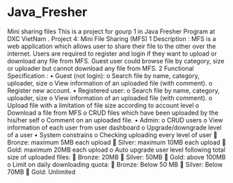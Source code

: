 # Java_Fresher
Mini sharing files
This is a project for gourp 1 in Java Fresher Program at DXC VietNam .
Project 4: Mini File Sharing (MFS) 
1	Description :
MFS is a web application which allows user to share their file to the other over the internet. Users are required to register and login if they want to upload or download any file from MFS. Guest user could browse file by category, size or uploader but cannot download any file from MFS.
2	Functional Specification :
  •	Guest (not login): 
    o	Search file by name, category, uploader, size 
    o	View information of an uploaded file (with comment). 
    o	Register new account. 
  •	Registered user: 
    o	Search file by name, category, uploader, size 
    o	View information of an uploaded file (with comment). 
    o	Upload file with a limitation of file size according to account level 
    o	Download a file from MFS 
    o	CRUD files which have been uploaded by the his/her self 
    o	Comment on an uploaded file. 
  •	Admin: 
    o	CRUD users 
    o	View information of each user from user dashboard 
    o	Upgrade/downgrade level of a user 
  •	System constrains 
    o	Checking uploading every level of user 
      	Bronze: maximum 5MB each upload 
      	Silver: maximum 10MB each upload 
      	Gold: maximum 20MB each upload 
    o	Auto upgrade user level following total size of uploaded files: 
      	Bronze: 20MB 
      	Silver: 50MB 
      	Gold: above 100MB 
    o	Limit on daily downloading quota: 
      	Bronze: Below 50 MB 
      	Silver: Below 70MB 
      	Gold: Unlimited 
